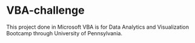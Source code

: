 # VBA-challenge
This project done in Microsoft VBA is for Data Analytics and Visualization Bootcamp through University of Pennsylvania.
